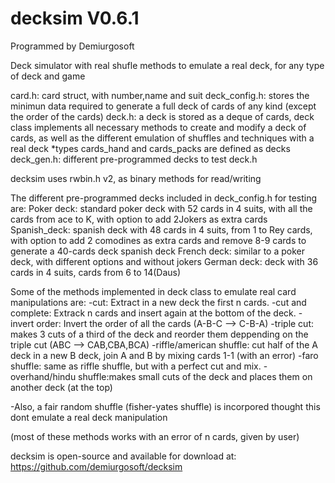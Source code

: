 decksim V0.6.1
==============
Programmed by Demiurgosoft

Deck simulator with real shufle methods to emulate a real deck, for any type of deck and game

card.h: card struct, with number,name and suit
deck_config.h: stores the minimun data required to generate a full deck of cards of any kind (except the order of the cards)
deck.h: a deck is stored as a deque of cards, deck class implements all necessary methods to create and modify a deck of cards, as well as the different emulation of shuffles and techniques with a real deck
*types cards_hand and cards_packs are defined as decks
deck_gen.h: different pre-programmed decks to test deck.h

decksim uses rwbin.h v2, as binary methods for read/writing

The different pre-programmed decks included in deck_config.h for testing are:
Poker deck: standard poker deck with 52 cards in 4 suits, with all the cards from ace to K, with option to add 2Jokers as extra cards
Spanish_deck: spanish deck with 48 cards in 4 suits, from 1 to Rey cards, with option to add 2 comodines as extra cards and remove 8-9 cards to generate a 40-cards deck spanish deck
French deck: similar to a poker deck, with different options and without jokers
German deck: deck with 36 cards in 4 suits, cards from 6 to 14(Daus)



Some of the methods implemented in deck class to emulate real card manipulations are:
-cut: Extract in a new deck the first n cards.
-cut and complete: Extrack n cards and insert again at the bottom of the deck.
-invert order: Invert the order of all the cards (A-B-C --> C-B-A)
-triple cut: makes 3 cuts of a third of the deck and reorder them deppending on the triple cut (ABC --> CAB,CBA,BCA)
-riffle/american shuffle: cut half of the A deck in a new B deck, join A and B by mixing cards 1-1 (with an error)
-faro shuffle: same as riffle shuffle, but with a perfect cut and mix.
-overhand/hindu shuffle:makes small cuts of the deck and places them on another deck (at the top)

-Also, a fair random shuffle (fisher-yates shuffle) is incorpored thought this dont emulate a real deck manipulation

(most of these methods works with an error of n cards, given by user)


decksim is open-source and available for download at:
https://github.com/demiurgosoft/decksim
